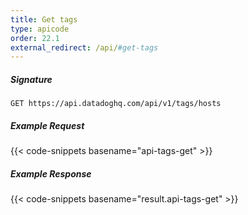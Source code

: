 ```yaml
---
title: Get tags
type: apicode
order: 22.1
external_redirect: /api/#get-tags
---
```


##### Signature
`GET https://api.datadoghq.com/api/v1/tags/hosts`
##### Example Request
{{< code-snippets basename="api-tags-get" >}}
##### Example Response
{{< code-snippets basename="result.api-tags-get" >}}

